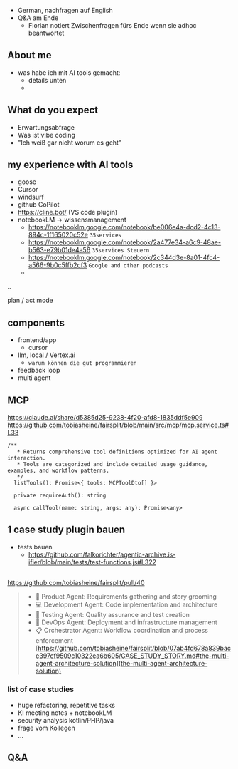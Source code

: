 
* German, nachfragen auf English
* Q&A am Ende
  * Florian notiert Zwischenfragen fürs Ende wenn sie adhoc beantwortet

## About me

* was habe ich mit AI tools gemacht:
   * details unten
   * 

## What do you expect
* Erwartungsabfrage
* Was ist vibe coding
* "Ich weiß gar nicht worum es geht"

## my experience with AI tools

* goose
* Cursor
* windsurf
* github CoPilot
* https://cline.bot/ (VS code plugin)
* notebookLM -> wissensmanagement
   * https://notebooklm.google.com/notebook/be006e4a-dcd2-4c13-894c-1f165020c52e `35services`
   * https://notebooklm.google.com/notebook/2a477e34-a6c9-48ae-b563-e79b01de4a56 `35services Steuern`
   * https://notebooklm.google.com/notebook/2c344d3e-8a01-4fc4-a566-9b0c5ffb2cf3 `Google and other podcasts`
   * 
..

plan / act mode

## components
* frontend/app
   * cursor 
* llm, local / Vertex.ai
   * `warum können die gut programmieren`
* feedback loop
* multi agent

## MCP

https://claude.ai/share/d5385d25-9238-4f20-afd8-1835ddf5e909
https://github.com/tobiasheine/fairsplit/blob/main/src/mcp/mcp.service.ts#L33

```
/**
   * Returns comprehensive tool definitions optimized for AI agent interaction.
   * Tools are categorized and include detailed usage guidance, examples, and workflow patterns.
   */
  listTools(): Promise<{ tools: MCPToolDto[] }> 

  private requireAuth(): string 

  async callTool(name: string, args: any): Promise<any>
```

## 1 case study plugin bauen

* tests bauen
   * https://github.com/falkorichter/agentic-archive.is-ifier/blob/main/tests/test-functions.js#L322

##

https://github.com/tobiasheine/fairsplit/pull/40

> * 🎯 Product Agent: Requirements gathering and story grooming
> * 💻 Development Agent: Code implementation and architecture
> * 🧪 Testing Agent: Quality assurance and test creation
> * 🚀 DevOps Agent: Deployment and infrastructure management
> * 📋 Orchestrator Agent: Workflow coordination and process enforcement
[https://github.com/tobiasheine/fairsplit/blob/07ab4fd678a839bace397cf9509c10322ea6b605/CASE_STUDY_STORY.md#the-multi-agent-architecture-solution](the-multi-agent-architecture-solution)

### list of case studies
* huge refactoring, repetitive tasks
* KI meeting notes + notebookLM
* security analysis kotlin/PHP/java
* frage vom Kollegen
* ...

## Q&A

